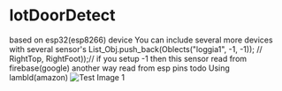 # IotDoorDetect
based on esp32(esp8266) device
You can include several more devices with several sensor's
List_Obj.push_back(Oblects("loggia1",       -1, -1));   // RightTop, RightFoot));//
if you setup -1 then this sensor read from firebase(google) another way read from esp pins
todo Using lambld(amazon) 
![Test Image 1](3DTest.png)
